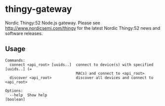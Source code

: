 # thingy-gateway

Nordic Thingy:52 Node.js gateway. Please see http://www.nordicsemi.com/thingy for the latest Nordic Thingy:52 news and software releases.

## Usage

```
Commands:
  connect <api_root> [uuids..]  connect to device(s) with specified [uuids..] (=
                                MACs) and connect to <api_root>
  discover <api_root>           discover all devices and connect to <api_root>

Options:
  --help  Show help                                                    [boolean]
```
